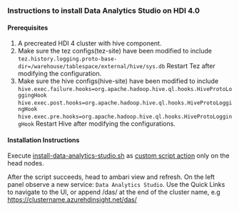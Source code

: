 
### Instructions to install Data Analytics Studio on HDI  4.0

#### Prerequisites
1. A precreated HDI 4 cluster with hive component.
2. Make sure the tez configs(tez-site) have been modified to include ```tez.history.logging.proto-base-dir=/warehouse/tablespace/external/hive/sys.db```
Restart Tez after modifying the configuration.
3. Make sure the hive configs(hive-site) have been modified to include 
```hive.exec.failure.hooks=org.apache.hadoop.hive.ql.hooks.HiveProtoLoggingHook``` ```hive.exec.post.hooks=org.apache.hadoop.hive.ql.hooks.HiveProtoLoggingHook``` ```hive.exec.pre.hooks=org.apache.hadoop.hive.ql.hooks.HiveProtoLoggingHook```
Restart Hive after modifying the configurations.

#### Installation Instructions
Execute [install-data-analytics-studio.sh](install-data-analytics-studio.sh) as [custom script action](https://docs.microsoft.com/en-us/azure/hdinsight/hdinsight-hadoop-customize-cluster-linux) only on the head nodes.

After the script succeeds, head to ambari view and refresh. On the left panel observe a new service: ```Data Analytics Studio```.
Use the Quick Links to navigate to the UI, or append /das/ at the end of the cluster name, e.g https://clustername.azurehdinsight.net/das/
